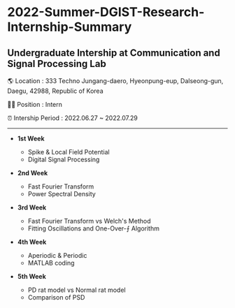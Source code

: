 # 2022-Summer-DGIST-Research-Internship-Summary
Undergraduate Intership at Communication and Signal Processing Lab
-----------------------------------------------------------------------

🌎 Location : 333 Techno Jungang-daero, Hyeonpung-eup, Dalseong-gun, Daegu, 42988, Republic of Korea

🧑🏻 Position : Intern

⏰ Intership Period : 2022.06.27 ~ 2022.07.29

-----------------------------------------------------------------------


* __1st Week__
  * Spike & Local Field Potential 
  * Digital Signal Processing
    

* __2nd Week__
  * Fast Fourier Transform
  * Power Spectral Density
    

* __3rd Week__
  * Fast Fourier Transform vs Welch's Method
  * Fitting Oscillations and One-Over-⨍ Algorithm
    

* __4th Week__
  * Aperiodic & Periodic
  * MATLAB coding

* __5th Week__
  * PD rat model vs Normal rat model
  * Comparison of PSD
